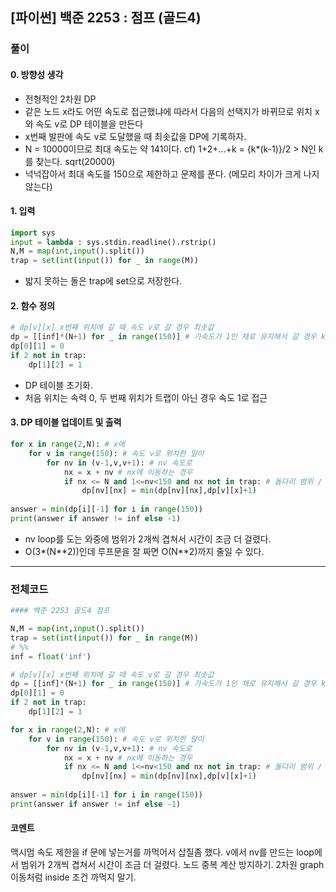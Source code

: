 ## **\[파이썬\] 백준 2253 : 점프 (골드4)**

### **풀이**

#### **0\. 방향성 생각**

-   전형적인 2차원 DP
-   같은 노드 x라도 어떤 속도로 접근했냐에 따라서 다음의 선택지가 바뀌므로 위치 x와 속도 v로 DP 테이블을 만든다
-   x번째 발판에 속도 v로 도달했을 때 최솟값을 DP에 기록하자.
-   N = 10000이므로 최대 속도는 약 141이다. cf) 1+2+...+k = {k\*(k-1)}/2 > N인 k를 찾는다. sqrt(20000)
-   넉넉잡아서 최대 속도를 150으로 제한하고 문제를 푼다. (메모리 차이가 크게 나지 않는다)

#### **1\. 입력**

```python
import sys
input = lambda : sys.stdin.readline().rstrip()
N,M = map(int,input().split())
trap = set(int(input()) for _ in range(M))
```

-   밟지 못하는 돌은 trap에 set으로 저장한다.

#### **2\. 함수 정의**

```python
# dp[v][x] x번째 위치에 갈 때 속도 v로 갈 경우 최솟값
dp = [[inf]*(N+1) for _ in range(150)] # 가속도가 1인 채로 유지해서 갈 경우 k(k-1)/2 > 10000인 k
dp[0][1] = 0
if 2 not in trap:
    dp[1][2] = 1
```

-   DP 테이블 초기화.
-   처음 위치는 속력 0, 두 번째 위치가 트랩이 아닌 경우 속도 1로 접근

#### **3\. DP 테이블 업데이트 및 출력**

```python
for x in range(2,N): # x에
    for v in range(150): # 속도 v로 위치한 말이
        for nv in (v-1,v,v+1): # nv 속도로
            nx = x + nv # nx에 이동하는 경우
            if nx <= N and 1<=nv<150 and nx not in trap: # 돌다리 범위 / 1칸 이상 / 작은 돌멩이 x
                dp[nv][nx] = min(dp[nv][nx],dp[v][x]+1)
                
answer = min(dp[i][-1] for i in range(150))
print(answer if answer != inf else -1)
```

-   nv loop를 도는 와중에 범위가 2개씩 겹쳐서 시간이 조금 더 걸렸다.
-   O(3\*(N\*\*2))인데 루프문을 잘 짜면 O(N\*\*2)까지 줄일 수 있다.

---

### **전체코드**

```python
#### 백준 2253 골드4 점프

N,M = map(int,input().split())
trap = set(int(input()) for _ in range(M))
# %%
inf = float('inf')

# dp[v][x] x번째 위치에 갈 때 속도 v로 갈 경우 최솟값
dp = [[inf]*(N+1) for _ in range(150)] # 가속도가 1인 채로 유지해서 갈 경우 k(k-1)/2 > 10000인 k
dp[0][1] = 0
if 2 not in trap:
    dp[1][2] = 1

for x in range(2,N): # x에
    for v in range(150): # 속도 v로 위치한 말이
        for nv in (v-1,v,v+1): # nv 속도로
            nx = x + nv # nx에 이동하는 경우
            if nx <= N and 1<=nv<150 and nx not in trap: # 돌다리 범위 / 1칸 이상 / 작은 돌멩이 x
                dp[nv][nx] = min(dp[nv][nx],dp[v][x]+1)
                
answer = min(dp[i][-1] for i in range(150))
print(answer if answer != inf else -1)
```

#### **코멘트**

맥시멈 속도 제한을 if 문에 넣는거를 까먹어서 삽질좀 했다.
v에서 nv를 만드는 loop에서 범위가 2개씩 겹쳐서 시간이 조금 더 걸렸다.
노드 중복 계산 방지하기.
2차원 graph 이동처럼 inside 조건 까먹지 말기.